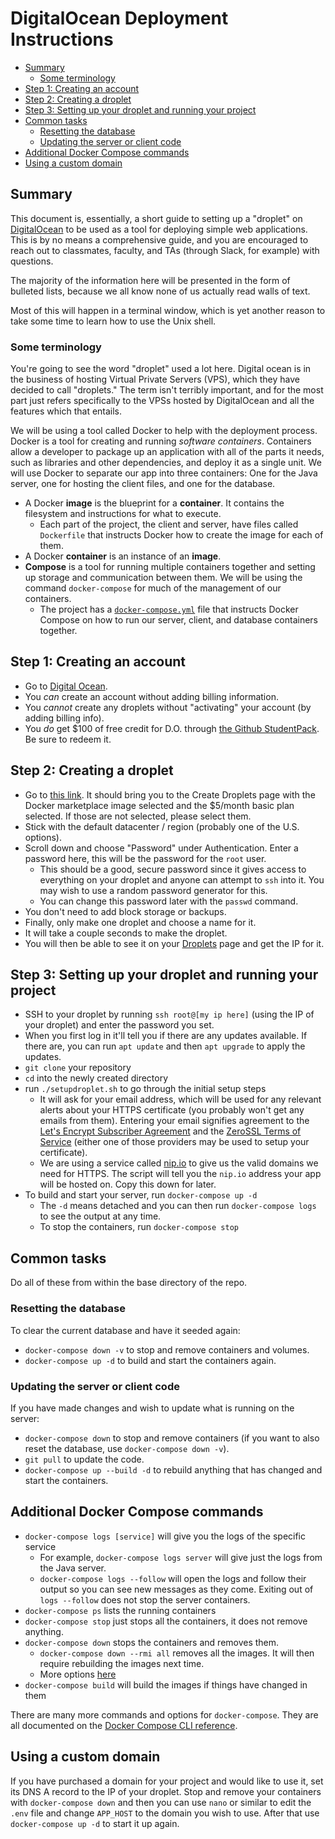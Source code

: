# DigitalOcean Deployment Instructions <!-- omit in toc -->

- [Summary](#summary)
  - [Some terminology](#some-terminology)
- [Step 1: Creating an account](#step-1-creating-an-account)
- [Step 2: Creating a droplet](#step-2-creating-a-droplet)
- [Step 3: Setting up your droplet and running your project](#step-3-setting-up-your-droplet-and-running-your-project)
- [Common tasks](#common-tasks)
  - [Resetting the database](#resetting-the-database)
  - [Updating the server or client code](#updating-the-server-or-client-code)
- [Additional Docker Compose commands](#additional-docker-compose-commands)
- [Using a custom domain](#using-a-custom-domain)

## Summary

This document is, essentially, a short guide to setting up a "droplet" on [DigitalOcean](https://www.digitalocean.com)
to be used as a tool for deploying simple web applications. This is by no means a
comprehensive guide, and you are encouraged to reach out to classmates, faculty, and
TAs (through Slack, for example) with questions.

The majority of the information here will be presented in the form of bulleted lists,
because we all know none of us actually read walls of text.

Most of this will happen in a terminal window, which is yet another reason to take
some time to learn how to use the Unix shell.

### Some terminology

You're going to see the word "droplet" used a lot here. Digital ocean is in the
business of hosting Virtual Private Servers (VPS), which they have decided to call
"droplets." The term isn't terribly important, and for the most part just refers
specifically to the VPSs hosted by DigitalOcean and all the features which that
entails.

We will be using a tool called Docker to help with the deployment process.
Docker is a tool for creating and running _software containers_.
Containers allow a developer to package up an application with all of
the parts it needs,
such as libraries and other dependencies, and deploy it as a single unit.
We will use Docker to separate our app into three containers:
One for the Java server, one for hosting the client files, and one for the database.

- A Docker **image** is the blueprint for a **container**. It contains the filesystem and instructions for what to execute.
  - Each part of the project, the client and server, have files called `Dockerfile` that instructs Docker how to create the image for each of them.
- A Docker **container** is an instance of an **image**.
- **Compose** is a tool for running multiple containers together and setting up storage and communication between them. We will be using the command `docker-compose` for much of the management of our containers.
  - The project has a [`docker-compose.yml`](docker-compose.yml) file that instructs Docker Compose on how to run our server, client, and database containers together.

## Step 1: Creating an account

- Go to [Digital Ocean](https://www.digitalocean.com).
- You _can_ create an account without adding billing information.
- You _cannot_ create any droplets without "activating" your account (by adding billing info).
- You _do_ get $100 of free credit for D.O. through [the Github StudentPack](https://education.github.com/pack). Be sure to redeem it.

## Step 2: Creating a droplet

- Go to
  [this link](https://cloud.digitalocean.com/droplets/new?image=docker-20-04&app=docker&size=s-1vcpu-1gb&options=install_agent).
  It should bring you to the Create Droplets page with the Docker
  marketplace image selected and the $5/month basic plan selected.
  If those are not selected, please select them.
- Stick with the default datacenter / region (probably one of the U.S. options).
- Scroll down and choose "Password" under Authentication. Enter a password here,
  this will be the password for the `root` user.
  - This should be a good, secure password since it gives access to everything on
    your droplet and anyone can attempt to `ssh` into it. You may wish to use a random
    password generator for this.
  - You can change this password later with the `passwd` command.
- You don't need to add block storage or backups.
- Finally, only make one droplet and choose a name for it.
- It will take a couple seconds to make the droplet.
- You will then be able to see it on your
  [Droplets](https://cloud.digitalocean.com/droplets) page and get the IP for it.

## Step 3: Setting up your droplet and running your project

- SSH to your droplet by running ``ssh root@[my ip here]`` (using the IP of your droplet) and enter the password you set.
- When you first log in it'll tell you if there are any updates available. If there are, you can run `apt update` and then `apt upgrade` to apply the updates.
- `git clone` your repository
- `cd` into the newly created directory
- run `./setupdroplet.sh` to go through the initial setup steps
  - It will ask for your email address, which will be used for any relevant alerts about your HTTPS certificate (you probably won't get any emails from them). Entering your email signifies agreement to the [Let's Encrypt Subscriber Agreement](https://letsencrypt.org/documents/2017.11.15-LE-SA-v1.2.pdf) and the [ZeroSSL Terms of Service](https://zerossl.com/terms/) (either one of those providers may be used to setup your certificate).
  - We are using a service called [nip.io](https://nip.io/) to give us the valid domains we need for HTTPS. The script will tell you the `nip.io` address your app will be hosted on. Copy this down for later.
- To build and start your server, run `docker-compose up -d`
  - The `-d` means detached and you can then run `docker-compose logs` to see the output at any time.
  - To stop the containers, run `docker-compose stop`

## Common tasks

Do all of these from within the base directory of the repo.

### Resetting the database

To clear the current database and have it seeded again:

- `docker-compose down -v` to stop and remove containers and volumes.
- `docker-compose up -d` to build and start the containers again.

### Updating the server or client code

If you have made changes and wish to update what is running on the server:

- `docker-compose down` to stop and remove containers (if you want to also reset the database, use `docker-compose down -v`).
- `git pull` to update the code.
- `docker-compose up --build -d` to rebuild anything that has changed and start the containers.

## Additional Docker Compose commands

- `docker-compose logs [service]` will give you the logs of the specific service
  - For example, `docker-compose logs server` will give just the logs from the Java server.
  - `docker-compose logs --follow` will open the logs and follow their output so you can see new messages as they come. Exiting out of `logs --follow` does not stop the server containers.
- `docker-compose ps` lists the running containers
- `docker-compose stop` just stops all the containers, it does not remove anything.
- `docker-compose down` stops the containers and removes them.
  - `docker-compose down --rmi all` removes all the images. It will then require rebuilding the images next time.
  - More options [here](https://docs.docker.com/compose/reference/down/)
- `docker-compose build` will build the images if things have changed in them

There are many more commands and options for `docker-compose`. They are all documented on the [Docker Compose CLI reference](https://docs.docker.com/compose/reference/).

## Using a custom domain

If you have purchased a domain for your project and would like to use it, set its DNS A record to the IP of your droplet. Stop and remove your containers with `docker-compose down` and then you can use `nano` or similar to edit the `.env` file and change `APP_HOST` to the domain you wish to use. After that use `docker-compose up -d` to start it up again.

